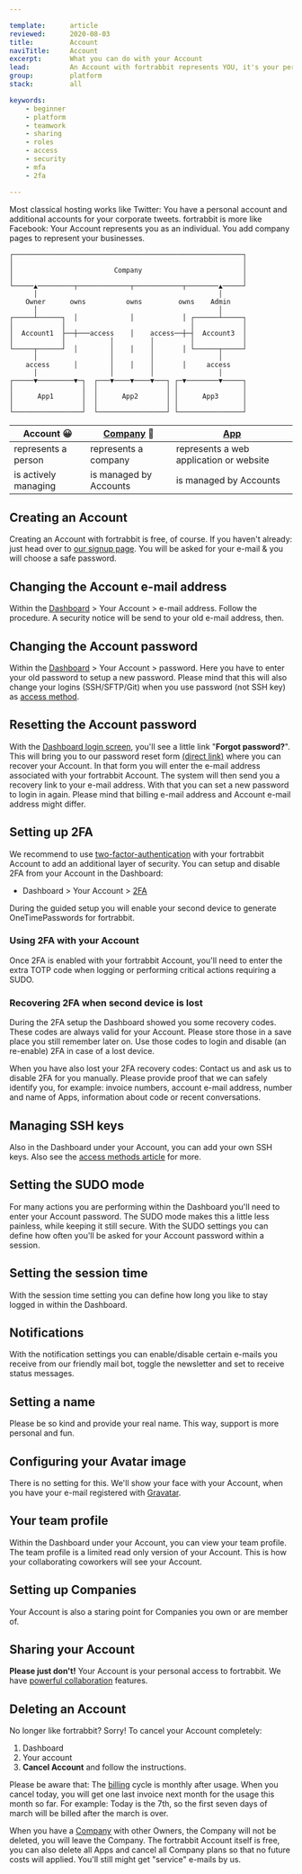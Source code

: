```yaml
---

template:      article
reviewed:      2020-08-03
title:         Account
naviTitle:     Account
excerpt:       What you can do with your Account
lead:          An Account with fortrabbit represents YOU, it's your personal login and access here — no more no less.
group:         platform
stack:         all

keywords:
    - beginner
    - platform
    - teamwork
    - sharing
    - roles
    - access
    - security
    - mfa
    - 2fa

---
```


Most classical hosting works like Twitter: You have a personal account and additional accounts for your corporate tweets. fortrabbit is more like Facebook: Your Account represents you as an individual. You add company pages to represent your businesses.

```nohighlight
┌─────────────────────────────────────────────────────────┐
│                                                         │
│                         Company                         │
│                                                         │
└─────▲─────────┬─────────────┬────────────┬────────▲─────┘
      │                                             │      
    Owner      owns          owns         owns    Admin    
      │                                             │      
┌─────┴──────┐  │             │            │ ┌──────┴─────┐
│            │                               │            │
│  Account1  ├──┼───access    │    access──┼─┤  Account3  │
│            │           │         │         │            │
└─────┬──────┘  │        │    │    │       │ └──────┬─────┘
      │                  │         │                │      
    access      │        │    │    │       │     access    
      │                  │         │                │      
┌─────▼─────────▼─┐  ┌───▼────▼────▼───┐ ┌─▼────────▼─────┐
│                 │  │                 │ │                │
│      App1       │  │      App2       │ │      App3      │
│                 │  │                 │ │                │
└─────────────────┘  └─────────────────┘ └────────────────┘
```

| Account 😀           | [Company](/company) 🏢 | [App](/app)                            |
| -------------------- | ---------------------- | --------------------------------------- |
| represents a person  | represents a company   | represents a web application or website |
| is actively managing | is managed by Accounts | is managed by Accounts                  |






## Creating an Account

Creating an Account with fortrabbit is free, of course. If you haven't already: just head over to [our signup page](https://dashboard.fortrabbit.com/signup). You will be asked for your e-mail & you will choose a safe password.


## Changing the Account e-mail address

Within the [Dashboard](dashboard) > Your Account > e-mail address. Follow the procedure. A security notice will be send to your old e-mail address, then.


## Changing the Account password

Within the [Dashboard](dashboard) > Your Account > password. Here you have to enter your old password to setup a new password. Please mind that this will also change your logins (SSH/SFTP/Git) when you use password (not SSH key) as [access method](/access-methods).


## Resetting the Account password

With the [Dashboard login screen](https://dashboard.fortrabbit.com), you'll see a little link "**Forgot password?**". This will bring you to our password reset form [(direct link)](https://dashboard.fortrabbit.com/password) where you can recover your Account. In that form you will enter the e-mail address associated with your fortrabbit Account. The system will then send you a recovery link to your e-mail address. With that you can set a new password to login in again. Please mind that billing e-mail address and Account e-mail address might differ.


## Setting up 2FA

We recommend to use [two-factor-authentication](https://en.wikipedia.org/wiki/Multi-factor_authentication) with your fortrabbit Account to add an additional layer of security. You can setup and disable 2FA from your Account in the Dashboard:

* Dashboard > Your Account > [2FA](https://dashboard.fortrabbit.com/account/security/enable2fa)

During the guided setup you will enable your second device to generate OneTimePasswords for fortrabbit.


### Using 2FA with your Account

Once 2FA is enabled with your fortrabbit Account, you'll need to enter the extra TOTP code when logging or performing critical actions requiring a SUDO. 


### Recovering 2FA when second device is lost

During the 2FA setup the Dashboard showed you some recovery codes. These codes are always valid for your Account. Please store those in a save place you still remember later on. Use those codes to login and disable (an re-enable) 2FA in case of a lost device.

When you have also lost your 2FA recovery codes: Contact us and ask us to disable 2FA for you manually. Please provide proof that we can safely identify you, for example: invoice numbers, account e-mail address, number and name of Apps, information about code or recent conversations.


## Managing SSH keys

Also in the Dashboard under your Account, you can add your own SSH keys. Also see the [access methods article](access-methods) for more.


## Setting the SUDO mode

For many actions you are performing within the Dashboard you'll need to enter your Account password. The SUDO mode makes this a little less painless, while keeping it still secure. With the SUDO settings you can define how often you'll be asked for your Account password within a session.


## Setting the session time

With the session time setting you can define how long you like to stay logged in within the Dashboard.


## Notifications

With the notification settings you can enable/disable certain e-mails you receive from our friendly mail bot, toggle the newsletter and set to receive status messages.


## Setting a name

Please be so kind and provide your real name. This way, support is more personal and fun.


## Configuring your Avatar image

There is no setting for this. We'll show your face with your Account, when you have your e-mail registered with [Gravatar](https://en.gravatar.com/).


## Your team profile

Within the Dashboard under your Account, you can view your team profile. The team profile is a limited read only version of your Account. This is how your collaborating coworkers will see your Account.


## Setting up Companies

Your Account is also a staring point for Companies you own or are member of.


## Sharing your Account

**Please just don't!** Your Account is your personal access to fortrabbit. We have [powerful collaboration](collaboration) features.


## Deleting an Account

No longer like fortrabbit? Sorry! To cancel your Account completely:

1. Dashboard
2. Your account
3. **Cancel Account** and follow the instructions.

Please be aware that: The [billing](/billing) cycle is monthly after usage. When you cancel today, you will get one last invoice next month for the usage this month so far. For example: Today is the 7th, so the first seven days of march will be billed after the march is over.

When you have a [Company](/company) with other Owners, the Company will not be deleted, you will leave the Company. The fortrabbit Account itself is free, you can also delete all Apps and cancel all Company plans so that no future costs will applied. You'll still might get "service" e-mails by us.

